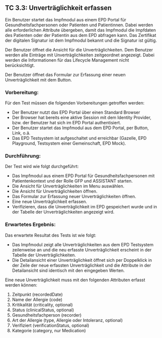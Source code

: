 ## TC 3.3: Unverträglichkeit erfassen
Ein Benutzer startet das Impfmodul aus einem EPD Portal für Gesundheitsfachpersonen oder Patienten und Patientinnen.  Dabei werden alle erforderlichen Attribute übergeben, damit das Impfmodul die Impfdaten des Patienten oder der Patientin aus dem EPD abfragen kann. Das Zertifikat der digitalen Signatur ist dem Impfmodul bekannt und die Signatur ist gültig.

Der Benutzer öffnet die Ansicht für die Unverträglichkeiten. Dem Benutzer werden alle Einträge mit Unverträglichkeiten zeitgeordnet angezeigt. Dabei werden die Informationen für das Lifecycle Management nicht berücksichtigt.

Der Benutzer öffnet das Formular zur Erfassung einer neuen Unverträglichkeit mit dem Button.

### Vorbereitung:

Für den Test müssen die folgenden Vorbereitungen getroffen werden:
- Der Benutzer nutzt das EPD Portal über einen Standard Browser
- Der Browser hat bereits eine aktive Session mit dem Identity Provider, bzw. der Benutzer hat sich im EPD Portal authentisiert.
- Der Benutzer startet das Impfmodul aus dem EPD Portal, per Button, Link, o.ä.  
- Das EPD Testsystem ist aufgeschaltet und erreichbar (Gazelle, EPD Playground, Testsystem einer Gemeinschaft, EPD Mock).


### Durchführung:

Der Test wird wie folgt durchgeführt:
- Das Impfmodul aus einem EPD Portal für Gesundheitsfachpersonen mit Patientenkontext und der Rolle GFP und ASSISTANT starten.
- Die Ansicht für Unverträglichkeiten im Menu auswählen.
- Die Ansicht für Unverträglichkeiten öffnen.
- Das Formular zur Erfassung neuer Unverträglichkeiten öffnen.
- Eine neue Unverträglichkeit erfassen.  
- Verifizieren, dass die Unverträglichkeit im EPD gespeichert wurde und in der Tabelle der Unverträglichkeiten angezeigt wird.


### Erwartetes Ergebnis:

Das erwartete Resultat des Tests ist wie folgt:
- Das Impfmodul zeigt alle Unverträglichkeiten aus dem EPD Testsystem zeilenweise an und die neu erfasste Unverträglichkeit erscheint in der Tabelle der Unverträglichkeiten.
- Die Detailansicht einer Unverträglichkeit öffnet sich per Doppelklick in der Zeile der neue erfassten Unverträglichkeit und die Attribute in der Detailansicht sind identisch mit den eingegeben Werten.

Eine neue Unverträglichkeit muss mit den folgenden Attributen erfasst werden können:  
1.	Zeitpunkt (recordedDate)
2.	Name der Allergie (code)
3.	Kritikalität (criticality, optional)
4.	Status (clinicalStatus, optional)
5.	Gesundheitsfachperson (recorder)
6.	Art der Allergie (type, Allergie oder Intoleranz, optional)
7.	Verifiziert (verificationStatus, optional)
8.	Kategorie (category, nur Medication)
